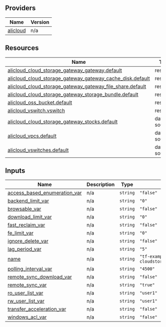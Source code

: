 <!-- BEGIN_TF_DOCS -->
## Providers

| Name | Version |
|------|---------|
| <a name="provider_alicloud"></a> [alicloud](#provider\_alicloud) | n/a |

## Resources

| Name | Type |
|------|------|
| [alicloud_cloud_storage_gateway_gateway.default](https://registry.terraform.io/providers/hashicorp/alicloud/latest/docs/resources/cloud_storage_gateway_gateway) | resource |
| [alicloud_cloud_storage_gateway_gateway_cache_disk.default](https://registry.terraform.io/providers/hashicorp/alicloud/latest/docs/resources/cloud_storage_gateway_gateway_cache_disk) | resource |
| [alicloud_cloud_storage_gateway_gateway_file_share.default](https://registry.terraform.io/providers/hashicorp/alicloud/latest/docs/resources/cloud_storage_gateway_gateway_file_share) | resource |
| [alicloud_cloud_storage_gateway_storage_bundle.default](https://registry.terraform.io/providers/hashicorp/alicloud/latest/docs/resources/cloud_storage_gateway_storage_bundle) | resource |
| [alicloud_oss_bucket.default](https://registry.terraform.io/providers/hashicorp/alicloud/latest/docs/resources/oss_bucket) | resource |
| [alicloud_vswitch.vswitch](https://registry.terraform.io/providers/hashicorp/alicloud/latest/docs/resources/vswitch) | resource |
| [alicloud_cloud_storage_gateway_stocks.default](https://registry.terraform.io/providers/hashicorp/alicloud/latest/docs/data-sources/cloud_storage_gateway_stocks) | data source |
| [alicloud_vpcs.default](https://registry.terraform.io/providers/hashicorp/alicloud/latest/docs/data-sources/vpcs) | data source |
| [alicloud_vswitches.default](https://registry.terraform.io/providers/hashicorp/alicloud/latest/docs/data-sources/vswitches) | data source |

## Inputs

| Name | Description | Type | Default | Required |
|------|-------------|------|---------|:--------:|
| <a name="input_access_based_enumeration_var"></a> [access\_based\_enumeration\_var](#input\_access\_based\_enumeration\_var) | n/a | `string` | `"false"` | no |
| <a name="input_backend_limit_var"></a> [backend\_limit\_var](#input\_backend\_limit\_var) | n/a | `string` | `"0"` | no |
| <a name="input_browsable_var"></a> [browsable\_var](#input\_browsable\_var) | n/a | `string` | `"false"` | no |
| <a name="input_download_limit_var"></a> [download\_limit\_var](#input\_download\_limit\_var) | n/a | `string` | `"0"` | no |
| <a name="input_fast_reclaim_var"></a> [fast\_reclaim\_var](#input\_fast\_reclaim\_var) | n/a | `string` | `"false"` | no |
| <a name="input_fe_limit_var"></a> [fe\_limit\_var](#input\_fe\_limit\_var) | n/a | `string` | `"0"` | no |
| <a name="input_ignore_delete_var"></a> [ignore\_delete\_var](#input\_ignore\_delete\_var) | n/a | `string` | `"false"` | no |
| <a name="input_lag_period_var"></a> [lag\_period\_var](#input\_lag\_period\_var) | n/a | `string` | `"5"` | no |
| <a name="input_name"></a> [name](#input\_name) | n/a | `string` | `"tf-example-cloudstoragegatewaygatewayfileshare4426"` | no |
| <a name="input_polling_interval_var"></a> [polling\_interval\_var](#input\_polling\_interval\_var) | n/a | `string` | `"4500"` | no |
| <a name="input_remote_sync_download_var"></a> [remote\_sync\_download\_var](#input\_remote\_sync\_download\_var) | n/a | `string` | `"false"` | no |
| <a name="input_remote_sync_var"></a> [remote\_sync\_var](#input\_remote\_sync\_var) | n/a | `string` | `"true"` | no |
| <a name="input_ro_user_list_var"></a> [ro\_user\_list\_var](#input\_ro\_user\_list\_var) | n/a | `string` | `"user1"` | no |
| <a name="input_rw_user_list_var"></a> [rw\_user\_list\_var](#input\_rw\_user\_list\_var) | n/a | `string` | `"user1"` | no |
| <a name="input_transfer_acceleration_var"></a> [transfer\_acceleration\_var](#input\_transfer\_acceleration\_var) | n/a | `string` | `"false"` | no |
| <a name="input_windows_acl_var"></a> [windows\_acl\_var](#input\_windows\_acl\_var) | n/a | `string` | `"false"` | no |
<!-- END_TF_DOCS -->    
